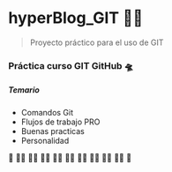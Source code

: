 # hyperBlog_GIT  👨‍💻
>Proyecto práctico para el uso de GIT

### Práctica curso GIT GitHub 🛸

##### Temario
- Comandos Git
- Flujos de trabajo PRO
- Buenas practicas
- Personalidad




🚀       🚀🚀       🚀🚀       🚀🚀       🚀🚀       🚀🚀       🚀🚀       🚀🚀       🚀🚀       🚀🚀       🚀

